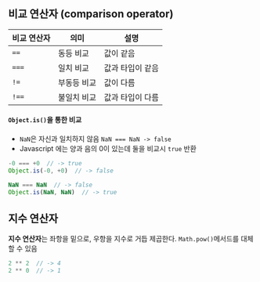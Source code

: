 ## 비교 연산자 (comparison operator)

| 비교 연산자 | 의미     | 설명        |
| ------ | ------ | --------- |
| `==`   | 동등 비교  | 값이 같음     |
| `===`  | 일치 비교  | 값과 타입이 같음 |
| `!=`   | 부동등 비교 | 값이 다름     |
| `!==`  | 불일치 비교 | 값과 타입이 다름 |

#### `Object.is()`을 통한 비교

- `NaN`은 자신과 일치하지 않음 `NaN === NaN -> false`
- Javascript 에는 양과 음의 0이 있는데 둘을 비교시 `true` 반환

```js
-0 === +0  // -> true
Object.is(-0, +0)  // -> false

NaN === NaN  // -> false
Object.is(NaN, NaN)  // -> true
```

## 지수 연산자

**지수 연산자**는 좌항을 밑으로, 우항을 지수로 거듭 제곱한다.
`Math.pow()`메서드를 대체할 수 있음

```js
2 ** 2  // -> 4
2 ** 0  // -> 1
```




